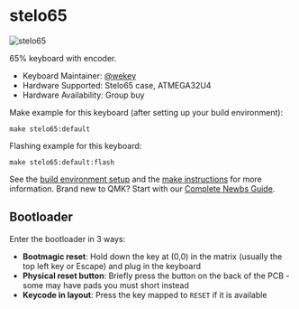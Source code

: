 # stelo65

![stelo65](https://i.imgur.com/dvzVYH1h.png)

65% keyboard with encoder.

* Keyboard Maintainer: [@wekey](https://github.com/wekey-dev)
* Hardware Supported: Stelo65 case, ATMEGA32U4
* Hardware Availability: Group buy

Make example for this keyboard (after setting up your build environment):

    make stelo65:default

Flashing example for this keyboard:

    make stelo65:default:flash

See the [build environment setup](https://docs.qmk.fm/#/getting_started_build_tools) and the [make instructions](https://docs.qmk.fm/#/getting_started_make_guide) for more information. Brand new to QMK? Start with our [Complete Newbs Guide](https://docs.qmk.fm/#/newbs).

## Bootloader

Enter the bootloader in 3 ways:

* **Bootmagic reset**: Hold down the key at (0,0) in the matrix (usually the top left key or Escape) and plug in the keyboard
* **Physical reset button**: Briefly press the button on the back of the PCB - some may have pads you must short instead
* **Keycode in layout**: Press the key mapped to `RESET` if it is available
